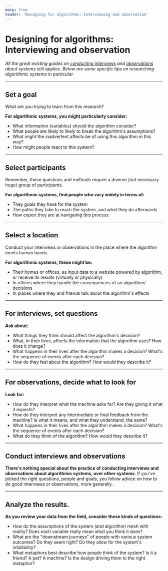 ```yaml
---
marp: true
header: 'Designing for algorithms: Interviewing and observation'
---
```


# Designing for algorithms: Interviewing and observation
_All the great existing guides on [conducting interviews](https://methods.18f.gov/discover/stakeholder-and-user-interviews/) and [observations](https://methods.18f.gov/discover/contextual-inquiry/) about systems still applies. Below are some specific tips on researching algorithmic systems in particular_.

---

## Set a goal
What are you trying to learn from this research?

**For algorithmic systems, you might particularly consider:**
- What information (variables) should the algorithm consider?
- What people are likely to likely to break the algorithm's assumptions?
- What might the inadvertent affects be of using this algorithm in this way?
- How might people react to this system? 

---

## Select participants
Remember, these questions and methods require a diverse (not necessary huge) group of participants. 

**For algorithmic systems, find people who vary widely in terms of:**
- They goals they have for the system
- The paths they take to reach the system, and what they do afterwards
- How expert they are at navigating this process

---

## Select a location
Conduct your interviews or observations in the place where the algorithm meets human hands. 

**For algorithmic systems, these might be:**
- Their homes or offices, as input data to a website powered by algorithm, or receive its results (virtually or physically)
- In offices where they handle the consequences of an algorithms' decisions
- In places where they and friends talk about the algorithm's effects

---

## For interviews, set questions

**Ask about:**
- What things they think should affect the algorithm's decision?
- What, in their lives, affects the information that the algorithm uses? How does it change? 
- What happens in their lives after the algorithm makes a decision? What's the sequence of events after each decision?
- How do they feel about the algorithm? How would they describe it?

---
## For observations, decide what to look for

**Look for:**
- How do they interpret what the machine asks for? Are they giving it what it expects?
- How do they interpret any intermediate or final feedback from the machine? Is what it means, and what they understand, the same?
- What happens in their lives after the algorithm makes a decision? What's the sequence of events after each decision?
- What do they think of the algorithm? How would they describe it?

---
## Conduct interviews and observations
**There's nothing special about the practice of conducting interviews and observations about algorithmic systems, over other systems**. If you've picked the right questions, people and goals, you follow advice on how to do good interviews or observations, more generally.

---
## Analyze the results.

**As you review your data from the field, consider these kinds of questions:**
- How do the assumptions of the system (and algorithm) mesh with reality? Does each variable really mean what you think it does?
- What are the "downstream journeys" of people with various system outcomes? Do they seem right? Do they allow for the system's infallibility?
- What metaphors best describe how people think of the system? Is it a friend? A pet? A machine? Is the design driving them to the right metaphor?

